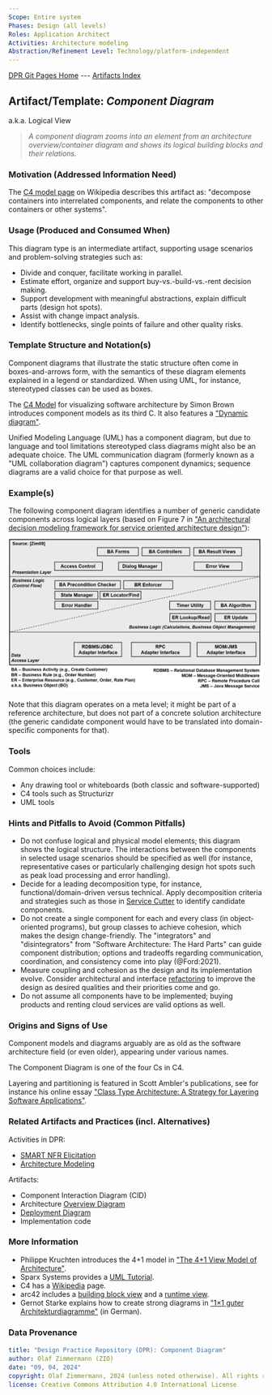 ```yaml
---
Scope: Entire system
Phases: Design (all levels) 
Roles: Application Architect
Activities: Architecture modeling 
Abstraction/Refinement Level: Technology/platform-independent
---
```


[DPR Git Pages Home](https://socadk.github.io/design-practice-repository) ---
[Artifacts Index](https://socadk.github.io/design-practice-repository/artifact-templates)


Artifact/Template: *Component Diagram*
---------------------------------------
<!--Alternate names or candidate names) can be listed as "Also known as " here.-->
a.k.a. Logical View

> *A component diagram zooms into an element from an architecture overview/container diagram and shows its logical building blocks and their relations.*

### Motivation (Addressed Information Need) 
<!--Purpose -->

The [C4 model page](https://en.wikipedia.org/wiki/C4_model) on Wikipedia describes this artifact as: "decompose containers into interrelated components, and relate the components to other containers or other systems".

<!-- TODO what is a component anyway? how different from class? *candidate*, comes from story splitting and patterns (solution strategy!) -->


### Usage (Produced and Consumed When)
<!--AA/AS/AE, must identify the producing role and the target audience-->

This diagram type is an intermediate artifact, supporting usage scenarios and problem-solving strategies such as:

* Divide and conquer, facilitate working in parallel. 
* Estimate effort, organize and support buy-vs.-build-vs.-rent decision making.  
* Support development with meaningful abstractions, explain difficult parts (design hot spots).
* Assist with change impact analysis. 
* Identify bottlenecks, single points of failure and other quality risks.


### Template Structure and Notation(s)
<!-- What to do, artifact to produce; minimum, medium maximum diligence/verbosity (?)-->  

Component diagrams that illustrate the static structure often come in boxes-and-arrows form, with the semantics of these diagram elements explained in a legend or standardized. When using UML, for instance, stereotyped classes can be used as boxes.

<!-- ![](/images/NN.png) -->

The [C4 Model](https://c4model.com/) for visualizing software architecture by Simon Brown introduces component models as its third C. <!-- say that SB does not recommend to model the fourth C, but added three several supplemental views later, which makes it a C7, not too different from pragmatic UML use --> It also features a ["Dynamic diagram"](https://c4model.com/#SupplementaryDiagrams).

Unified Modeling Language (UML) has a component diagram, but due to language and tool limitations stereotyped class diagrams might also be an adequate choice. The UML communication diagram (formerly known as a "UML collaboration diagram") captures component dynamics; sequence diagrams are a valid choice for that purpose as well. <!-- TODO ADS link? -->


### Example(s)
<!-- Must be concrete, ideally give three ones, one for each verbosity/fidelity level basic, medium, full-->

The following component diagram identifies a number of generic candidate components across logical layers (based on Figure 7 in ["An architectural decision modeling framework for service oriented architecture design"](https://elib.uni-stuttgart.de/handle/11682/2682)):

![Generalized Component Diagram (Example)](./images/ZIO-AbstractComponentModelSketch.png)

Note that this diagram operates on a meta level; it might be part of a reference architecture, but does not part of a concrete solution architecture (the generic candidate component would have to be translated into domain-specific components for that).

<!-- Methods have an architecture too, so our DPR overview figure can be seen as a container diagram. We also use user stories (in activity template) -->


### Tools
<!--From AA, should call out what one needs to be able to do on beginner, intermediate, advanced level; as a team -->

Common choices include:

* Any drawing tool or whiteboards (both classic and software-supported)
* C4 tools such as Structurizr
* UML tools


### Hints and Pitfalls to Avoid (Common Pitfalls)
<!--See ART, don’t overdo etc.-->

* Do not confuse logical and physical model elements; this diagram shows the logical structure. The interactions between the components in selected usage scenarios should be specified as well (for instance, representative cases or particularly challenging design hot spots such as peak load processing and error handling). 
* Decide for a leading decomposition type, for instance, functional/domain-driven versus technical. Apply decomposition criteria and strategies such as those in [Service Cutter](https://github.com/ServiceCutter/ServiceCutter/wiki/Coupling-Criteria) to identify candidate components.   
* Do not create a single component for each and every class (in object-oriented programs), but group classes to achieve cohesion, which makes the design change-friendly. The "integrators" and "disintegrators" from "Software Architecture: The Hard Parts" can guide component distribution; options and tradeoffs regarding communication, coordination, and consistency come into play (@Ford:2021).
* Measure coupling and cohesion as the design and its implementation evolve. Consider architectural and interface [refactoring](https://interface-refactoring.github.io/) to improve the design as desired qualities and their priorities come and go. 
* Do not assume all components have to be implemented; buying products and renting cloud services are valid options as well.


### Origins and Signs of Use
<!-- From PLOPs and from AA-->

Component models and diagrams arguably are as old as the software architecture field (or even older), appearing under various names. <!-- TODO (v2) could add "We find instances of them in classic papers by Fred Brooks and David Parnas." (fact check required) -->

The Component Diagram is one of the four Cs in C4. <!-- Context is featured in a separate template. Containers correspond to architecture overviews. We will not cover classes here. -->

Layering and partitioning is featured in Scott Ambler's publications, see for instance his online essay ["Class Type Architecture: A Strategy for Layering Software Applications"](http://ambysoft.com/essays/classTypeArchitecture.html).


### Related Artifacts and Practices (incl. Alternatives)
<!--in DPR/OLAF and elsewhere-->

Activities in DPR:

* [SMART NFR Elicitation](../activities/DPR-SMART-NFR-Elicitation.md)
* [Architecture Modeling](../activities/DPR-ArchitectureModeling.md)

Artifacts:

* Component Interaction Diagram (CID) 
* Architecture [Overview Diagram](DPR-OverviewDiagram.md)
* [Deployment Diagram](DPR-DeploymentDiagram.md)
* Implementation code


### More Information

* Philippe Kruchten introduces the 4+1 model in ["The 4+1 View Model of Architecture"](https://www.researchgate.net/publication/220018231_The_41_View_Model_of_Architecture).<!-- also feature Rozanski/Woods? -->
* Sparx Systems provides a [UML Tutorial](https://sparxsystems.com/resources/tutorials/uml/use-case-model.html).
* C4 has a [Wikipedia](https://en.wikipedia.org/wiki/C4_model) page.
* arc42 includes a [building block view](https://docs.arc42.org/section-5/) and a [runtime view](https://docs.arc42.org/section-6/).
* Gernot Starke explains how to create strong diagrams in ["1×1 guter Architekturdiagramme"](https://www.innoq.com/de/articles/2022/09/better-architecture-diagrams/) (in German).

### Data Provenance 

```yaml
title: "Design Practice Repository (DPR): Component Diagram"
author: Olaf Zimmermann (ZIO)
date: "09, 04, 2024"
copyright: Olaf Zimmermann, 2024 (unless noted otherwise). All rights reserved.
license: Creative Commons Attribution 4.0 International License
```

<!--
# References
[C-99]: # (Comment: References will be added here automatically when using -bibliography option of pandoc command)
-->
